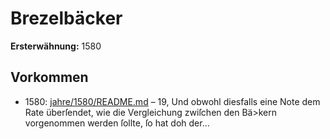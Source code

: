 # Brezelbäcker

**Ersterwähnung:** 1580

## Vorkommen
- 1580: [jahre/1580/README.md](../jahre/1580/README.md) – 19, Und
obwohl diesfalls eine Note dem Rate überſendet, wie die
Vergleichung zwiſchen den Bä>kern vorgenommen werden
ſollte, ſo hat doh der...
